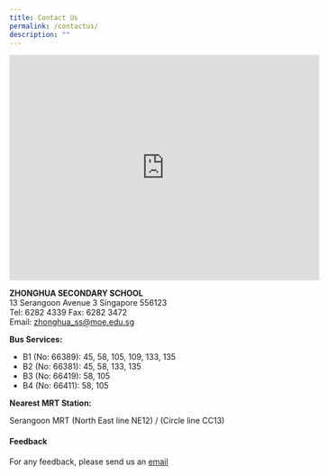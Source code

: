 ```yaml
---
title: Contact Us
permalink: /contactus/
description: ""
---
```

<iframe loading="lazy" allowfullscreen="" style="border:0;" height="400" width="550" src="https://www.google.com/maps/embed?pb=!1m18!1m12!1m3!1d3988.7115080671692!2d103.86714691475409!3d1.3496093990156803!2m3!1f0!2f0!3f0!3m2!1i1024!2i768!4f13.1!3m3!1m2!1s0x31da17a0b1194b8d%3A0xae86acd815e43387!2sZhonghua%20Secondary%20School!5e0!3m2!1sen!2ssg!4v1674178182781!5m2!1sen!2ssg"></iframe>

**ZHONGHUA SECONDARY SCHOOL**<br>
13 Serangoon Avenue 3 Singapore 556123  
Tel: 6282 4339 Fax: 6282 3472  
Email:&nbsp;[zhonghua\_ss@moe.edu.sg](mailto:zhonghua_ss@moe.edu.sg)  
  
**Bus Services:**

*   B1 (No: 66389): 45, 58, 105, 109, 133, 135
*   B2 (No: 66381): 45, 58, 133, 135
*   B3 (No: 66419): 58, 105
*   B4 (No: 66411): 58, 105

**Nearest MRT Station:**

Serangoon MRT (North East line NE12) / (Circle line CC13)

#### **Feedback**
For any feedback, please send us an [email](mailto:zhonghua_ss@moe.edu.sg) 
